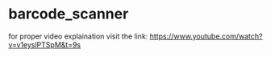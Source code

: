 # barcode_scanner
for proper video explaination visit the link: https://www.youtube.com/watch?v=v1eyslPTSpM&t=9s
